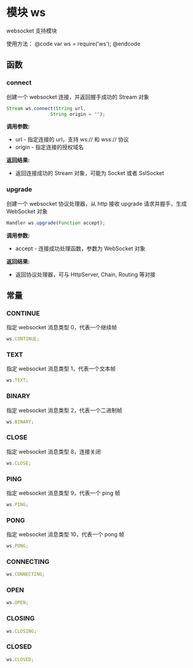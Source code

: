 # 模块 ws
websocket 支持模块

使用方法：
@code
var ws = require(&#39;ws&#39;);
@endcode
## 函数
        
### connect
创建一个 websocket 连接，并返回握手成功的 Stream 对象
```JavaScript
Stream ws.connect(String url,
                String origin = "");
```

**调用参数:**
* url - 指定连接的 url，支持 ws:// 和 wss:// 协议
* origin - 指定连接的授权域名

**返回结果:**
* 返回连接成功的 Stream 对象，可能为 Socket 或者 SslSocket

### upgrade
创建一个 websocket 协议处理器，从 http 接收 upgrade 请求并握手，生成 WebSocket 对象
```JavaScript
Handler ws.upgrade(Function accept);
```

**调用参数:**
* accept - 连接成功处理函数，参数为 WebSocket 对象

**返回结果:**
* 返回协议处理器，可与 HttpServer, Chain, Routing 等对接

## 常量
        
### CONTINUE
指定 websocket 消息类型 0，代表一个继续帧
```JavaScript
ws.CONTINUE;
```

### TEXT
指定 websocket 消息类型 1，代表一个文本帧
```JavaScript
ws.TEXT;
```

### BINARY
指定 websocket 消息类型 2，代表一个二进制帧
```JavaScript
ws.BINARY;
```

### CLOSE
指定 websocket 消息类型 8，连接关闭
```JavaScript
ws.CLOSE;
```

### PING
指定 websocket 消息类型 9，代表一个 ping 帧
```JavaScript
ws.PING;
```

### PONG
指定 websocket 消息类型 10，代表一个 pong 帧
```JavaScript
ws.PONG;
```

### CONNECTING

```JavaScript
ws.CONNECTING;
```

### OPEN

```JavaScript
ws.OPEN;
```

### CLOSING

```JavaScript
ws.CLOSING;
```

### CLOSED

```JavaScript
ws.CLOSED;
```

